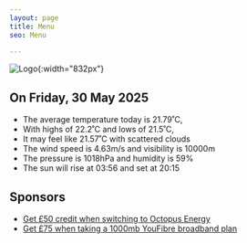 ```yaml
---
layout: page
title: Menu
seo: Menu

---
```


![Logo](/images/logo.jpg){:width="832px"}

<!-- weather_marker starts -->
## On Friday, 30 May 2025

- The average temperature today is 21.79˚C,
- With highs of 22.2˚C and lows of 21.5˚C,
- It may feel like 21.57˚C with scattered clouds
- The wind speed is 4.63m/s and visibility is 10000m
- The pressure is 1018hPa and humidity is 59%
- The sun will rise at 03:56 and set at 20:15

<!-- weather_marker ends -->

## Sponsors

- [Get £50 credit when switching to Octopus Energy](https://bit.ly/3oD1nnS)
- [Get £75 when taking a 1000mb YouFibre broadband plan](https://aklam.io/91zWhU?)
